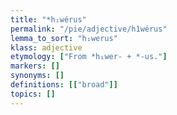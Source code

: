 ```yaml
---
title: "*h₁wérus"
permalink: "/pie/adjective/h1wérus"
lemma_to_sort: "h₁werus"
klass: adjective
etymology: ["From *h₁wer- +‎ *-us."]
markers: []
synonyms: []
definitions: [["broad"]]
topics: []
---
```


